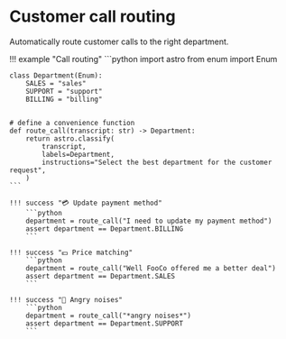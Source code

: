 # Customer call routing

Automatically route customer calls to the right department.

!!! example "Call routing"
    ```python
    import astro
    from enum import Enum


    class Department(Enum):
        SALES = "sales"
        SUPPORT = "support"
        BILLING = "billing"


    # define a convenience function
    def route_call(transcript: str) -> Department:
        return astro.classify(
            transcript,
            labels=Department,
            instructions="Select the best department for the customer request",
        )
    ```

    !!! success "💳 Update payment method"
        ```python
        department = route_call("I need to update my payment method")
        assert department == Department.BILLING
        ```

    !!! success "💵 Price matching"
        ```python
        department = route_call("Well FooCo offered me a better deal")
        assert department == Department.SALES
        ```

    !!! success "🤬 Angry noises"
        ```python
        department = route_call("*angry noises*")
        assert department == Department.SUPPORT
        ```